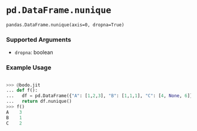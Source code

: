 # `pd.DataFrame.nunique`


`pandas.DataFrame.nunique(axis=0, dropna=True)`


### Supported Arguments

- `dropna`: boolean

### Example Usage

```py

>>> @bodo.jit
... def f():
...   df = pd.DataFrame({"A": [1,2,3], "B": [1,1,1], "C": [4, None, 6]})
...   return df.nunique()
>>> f()
A    3
B    1
C    2
```

